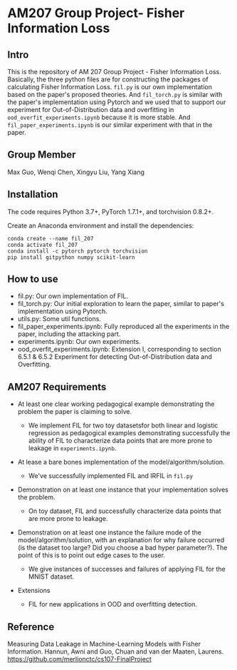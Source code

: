 # AM207 Group Project- Fisher Information Loss


## Intro
This is the repository of AM 207 Group Project - Fisher Information Loss. Basically, the three python files are for constructing the packages
of calculating Fisher Information Loss. `fil.py` is our own implementation based on the paper's proposed theories. And `fil_torch.py` is similar 
with the paper's implementation using Pytorch and we used that to support our experiment for Out-of-Distribution data and overfitting in 
`ood_overfit_experiments.ipynb` because it is more stable. And `fil_paper_experiments.ipynb` is our similar experiment with that in the paper.

## Group Member
Max Guo, Wenqi Chen, Xingyu Liu, Yang Xiang

## Installation

The code requires Python 3.7+, PyTorch 1.7.1+, and torchvision 0.8.2+.

Create an Anaconda environment and install the dependencies:

    conda create --name fil_207
    conda activate fil_207
    conda install -c pytorch pytorch torchvision
    pip install gitpython numpy scikit-learn


## How to use
- fil.py: Our own implementation of FIL.
- fil_torch.py: Our initial exploration to learn the paper, similar to paper's implementation using Pytorch.
- utils.py: Some util functions.
- fil_paper_experiments.ipynb: Fully reproduced all the experiments in the paper, including the attacking part.
- experiments.ipynb: Our own experiments.
- ood_overfit_experiments.ipynb: Extension I, corresponding to section 6.5.1 & 6.5.2
    Experiment for detecting Out-of-Distribution data and Overfitting.  



## AM207 Requirements
- At least one clear working pedagogical example demonstrating the problem the paper is claiming to solve.
    - We implement FIL for two toy datasetsfor both linear and logistic regression as pedagogical examples demonstrating successfully the ability of FIL to characterize data points that are more prone to leakage in `experiments.ipynb`.

- At lease a bare bones implementation of the model/algorithm/solution.
    - We've successfully implemented FIL and IRFIL in `fil.py` 

- Demonstration on at least one instance that your implementation solves the problem.
    - On toy dataset, FIL and successfully characterize data points that are more prone to leakage.

- Demonstration on at least one instance the failure mode of the model/algorithm/solution, with an explanation for why failure occurred (is the dataset too large? Did you choose a bad hyper parameter?). The point of this is to point out edge cases to the user.
    - We give instances of successes and failures of applying FIL for the MNIST dataset.

- Extensions
    - FIL for new applications in OOD and overfitting detection.

## Reference

Measuring Data Leakage in Machine-Learning Models with Fisher Information. Hannun, Awni and Guo, Chuan and van der Maaten, Laurens.
https://github.com/merlionctc/cs107-FinalProject
